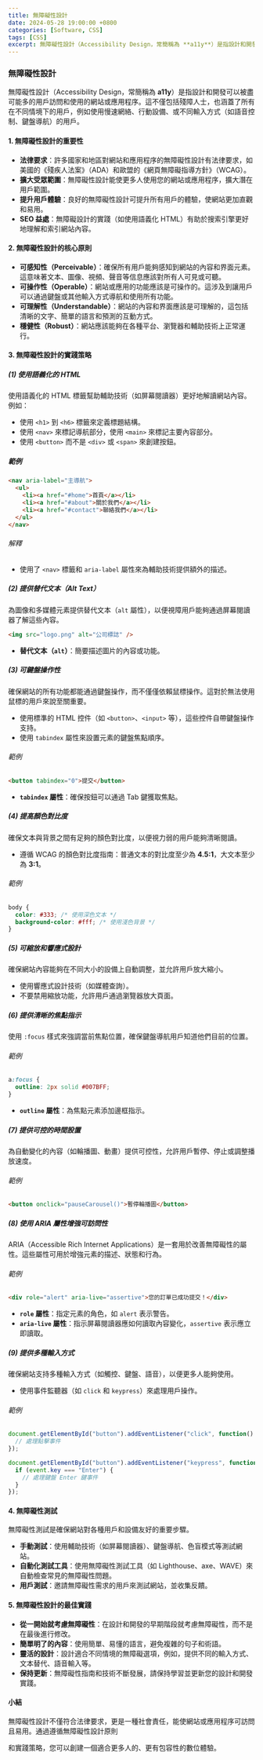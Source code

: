 ```yaml
---
title: 無障礙性設計
date: 2024-05-28 19:00:00 +0800
categories: [Software, CSS]
tags: [CSS] 
excerpt: 無障礙性設計（Accessibility Design，常簡稱為 **a11y**）是指設計和開發可以被盡可能多的用戶訪問和使用的網站或應用程序
---
```


### 無障礙性設計

無障礙性設計（Accessibility Design，常簡稱為 **a11y**）是指設計和開發可以被盡可能多的用戶訪問和使用的網站或應用程序。這不僅包括殘障人士，也涵蓋了所有在不同情境下的用戶，例如使用慢速網絡、行動設備、或不同輸入方式（如語音控制、鍵盤導航）的用戶。

#### 1. 無障礙性設計的重要性

- **法律要求**：許多國家和地區對網站和應用程序的無障礙性設計有法律要求，如美國的《殘疾人法案》（ADA）和歐盟的《網頁無障礙指導方針》（WCAG）。
- **擴大受眾範圍**：無障礙性設計能使更多人使用您的網站或應用程序，擴大潛在用戶範圍。
- **提升用戶體驗**：良好的無障礙性設計可提升所有用戶的體驗，使網站更加直觀和易用。
- **SEO 益處**：無障礙設計的實踐（如使用語義化 HTML）有助於搜索引擎更好地理解和索引網站內容。

#### 2. 無障礙性設計的核心原則

- **可感知性（Perceivable）**：確保所有用戶能夠感知到網站的內容和界面元素。這意味著文本、圖像、視頻、聲音等信息應該對所有人可見或可聽。
- **可操作性（Operable）**：網站或應用的功能應該是可操作的。這涉及到讓用戶可以通過鍵盤或其他輸入方式導航和使用所有功能。
- **可理解性（Understandable）**：網站的內容和界面應該是可理解的，這包括清晰的文字、簡單的語言和預測的互動方式。
- **穩健性（Robust）**：網站應該能夠在各種平台、瀏覽器和輔助技術上正常運行。

#### 3. 無障礙性設計的實踐策略

##### (1) 使用語義化的 HTML

使用語義化的 HTML 標籤幫助輔助技術（如屏幕閱讀器）更好地解讀網站內容。例如：

- 使用 `<h1>` 到 `<h6>` 標籤來定義標題結構。
- 使用 `<nav>` 來標記導航部分，使用 `<main>` 來標記主要內容部分。
- 使用 `<button>` 而不是 `<div>` 或 `<span>` 來創建按鈕。

##### 範例

```html
<nav aria-label="主導航">
  <ul>
    <li><a href="#home">首頁</a></li>
    <li><a href="#about">關於我們</a></li>
    <li><a href="#contact">聯絡我們</a></li>
  </ul>
</nav>
```

###### 解釋

- 使用了 `<nav>` 標籤和 `aria-label` 屬性來為輔助技術提供額外的描述。

##### (2) 提供替代文本（Alt Text）

為圖像和多媒體元素提供替代文本（`alt` 屬性），以便視障用戶能夠通過屏幕閱讀器了解這些內容。

```html
<img src="logo.png" alt="公司標誌" />
```

- **替代文本（`alt`）**：簡要描述圖片的內容或功能。

##### (3) 可鍵盤操作性

確保網站的所有功能都能通過鍵盤操作，而不僅僅依賴鼠標操作。這對於無法使用鼠標的用戶來說至關重要。

- 使用標準的 HTML 控件（如 `<button>`、`<input>` 等），這些控件自帶鍵盤操作支持。
- 使用 `tabindex` 屬性來設置元素的鍵盤焦點順序。

###### 範例

```html
<button tabindex="0">提交</button>
```

- **`tabindex` 屬性**：確保按鈕可以通過 Tab 鍵獲取焦點。

##### (4) 提高顏色對比度

確保文本與背景之間有足夠的顏色對比度，以便視力弱的用戶能夠清晰閱讀。

- 遵循 WCAG 的顏色對比度指南：普通文本的對比度至少為 **4.5:1**，大文本至少為 **3:1**。

###### 範例

```css
body {
  color: #333; /* 使用深色文本 */
  background-color: #fff; /* 使用淺色背景 */
}
```

##### (5) 可縮放和響應式設計

確保網站內容能夠在不同大小的設備上自動調整，並允許用戶放大縮小。

- 使用響應式設計技術（如媒體查詢）。
- 不要禁用縮放功能，允許用戶通過瀏覽器放大頁面。

##### (6) 提供清晰的焦點指示

使用 `:focus` 樣式來強調當前焦點位置，確保鍵盤導航用戶知道他們目前的位置。

###### 範例

```css
a:focus {
  outline: 2px solid #007BFF;
}
```

- **`outline` 屬性**：為焦點元素添加邊框指示。

##### (7) 提供可控的時間設置

為自動變化的內容（如輪播圖、動畫）提供可控性，允許用戶暫停、停止或調整播放速度。

###### 範例

```html
<button onclick="pauseCarousel()">暫停輪播圖</button>
```

##### (8) 使用 ARIA 屬性增強可訪問性

ARIA（Accessible Rich Internet Applications）是一套用於改善無障礙性的屬性。這些屬性可用於增強元素的描述、狀態和行為。

###### 範例

```html
<div role="alert" aria-live="assertive">您的訂單已成功提交！</div>
```

- **`role` 屬性**：指定元素的角色，如 `alert` 表示警告。
- **`aria-live` 屬性**：指示屏幕閱讀器應如何讀取內容變化，`assertive` 表示應立即讀取。

##### (9) 提供多種輸入方式

確保網站支持多種輸入方式（如觸控、鍵盤、語音），以便更多人能夠使用。

- 使用事件監聽器（如 `click` 和 `keypress`）來處理用戶操作。
  
###### 範例

```javascript
document.getElementById("button").addEventListener("click", function() {
  // 處理點擊事件
});

document.getElementById("button").addEventListener("keypress", function(event) {
  if (event.key === "Enter") {
    // 處理鍵盤 Enter 鍵事件
  }
});
```

#### 4. 無障礙性測試

無障礙性測試是確保網站對各種用戶和設備友好的重要步驟。

- **手動測試**：使用輔助技術（如屏幕閱讀器）、鍵盤導航、色盲模式等測試網站。
- **自動化測試工具**：使用無障礙性測試工具（如 Lighthouse、axe、WAVE）來自動檢查常見的無障礙性問題。
- **用戶測試**：邀請無障礙性需求的用戶來測試網站，並收集反饋。

#### 5. 無障礙性設計的最佳實踐

- **從一開始就考慮無障礙性**：在設計和開發的早期階段就考慮無障礙性，而不是在最後進行修改。
- **簡單明了的內容**：使用簡單、易懂的語言，避免複雜的句子和術語。
- **靈活的設計**：設計適合不同情境的無障礙選項，例如，提供不同的輸入方式、文本替代、語音輸入等。
- **保持更新**：無障礙性指南和技術不斷發展，請保持學習並更新您的設計和開發實踐。

#### 小結

無障礙性設計不僅符合法律要求，更是一種社會責任，能使網站或應用程序可訪問且易用。通過遵循無障礙性設計原則

和實踐策略，您可以創建一個適合更多人的、更有包容性的數位體驗。
